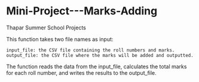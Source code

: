 # Mini-Project---Marks-Adding
Thapar Summer School Projects

This function takes two file names as input:

    input_file: the CSV file containing the roll numbers and marks.
    output_file: the CSV file where the marks will be added and outputted.
The function reads the data from the input_file, calculates the total marks for each roll number, and writes the results to the output_file.
